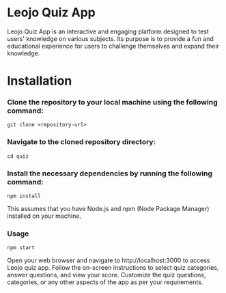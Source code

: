 # Leojo Quiz App
Leojo Quiz App is an interactive and engaging platform designed to test users' knowledge on various subjects. Its purpose is to provide a fun and educational experience for users to challenge themselves and expand their knowledge.

# Installation
### Clone the repository to your local machine using the following command:

`git clone <repository-url>`

### Navigate to the cloned repository directory:
`cd quiz`

### Install the necessary dependencies by running the following command:
`npm install`

This assumes that you have Node.js and npm (Node Package Manager) installed on your machine.

### Usage
`npm start`

Open your web browser and navigate to http://localhost:3000 to access Leojo quiz app.
Follow the on-screen instructions to select quiz categories, answer questions, and view your score.
Customize the quiz questions, categories, or any other aspects of the app as per your requirements. 




